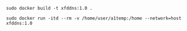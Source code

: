 ```shell
sudo docker build -t xfddns:1.0 .
```

```shell
sudo docker run -itd --rm -v /home/user/a1temp:/home --network=host xfddns:1.0
```

